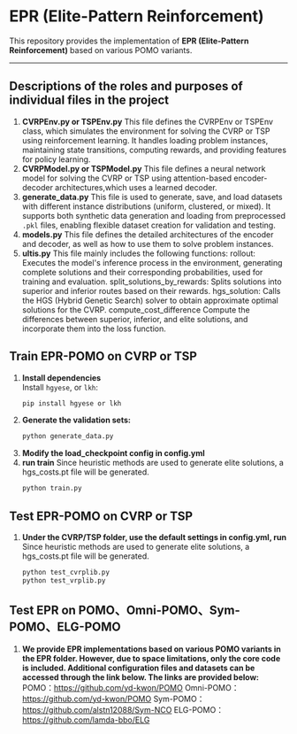 # EPR (Elite-Pattern Reinforcement)

This repository provides the implementation of **EPR (Elite-Pattern Reinforcement)** based on various POMO variants.

---
## Descriptions of the roles and purposes of individual files in the project
1. **CVRPEnv.py or TSPEnv.py**
   This file defines the CVRPEnv or TSPEnv class, which simulates the environment for solving the CVRP or TSP using reinforcement learning. It handles loading problem instances, maintaining state transitions, computing rewards, and providing features for policy learning.
2. **CVRPModel.py or TSPModel.py**
   This file defines a neural network model for solving the CVRP or TSP using attention-based encoder-decoder architectures,which uses a learned decoder.
3. **generate_data.py**
   This file is used to generate, save, and load datasets with different instance distributions (uniform, clustered, or mixed). It supports both synthetic data generation and loading from preprocessed `.pkl` files, enabling flexible dataset creation for validation and testing. 
4. **models.py**
   This file defines the detailed architectures of the encoder and decoder, as well as how to use them to solve problem instances.
5. **ultis.py**
   This file mainly includes the following functions:
   rollout: Executes the model's inference process in the environment, generating complete solutions and their corresponding probabilities, used for training and evaluation. split_solutions_by_rewards: Splits solutions into superior and inferior routes based on their rewards. hgs_solution: Calls the HGS (Hybrid Genetic Search) solver to obtain approximate optimal solutions for the CVRP. compute_cost_difference Compute the differences between superior, inferior, and elite solutions, and incorporate them into the loss function.

## Train EPR-POMO on CVRP or TSP

1. **Install dependencies**  
   Install `hgyese`, or `lkh`:
   ```bash
   pip install hgyese or lkh
2. **Generate the validation sets:**
   ```bash
   python generate_data.py
3. **Modify the load_checkpoint config in config.yml**
4. **run train**
   Since heuristic methods are used to generate elite solutions, a hgs_costs.pt file will be generated.
   ```bash
   python train.py

## Test EPR-POMO on CVRP or TSP

1. **Under the CVRP/TSP folder, use the default settings in config.yml, run**
   Since heuristic methods are used to generate elite solutions, a hgs_costs.pt file will be generated.
   ```bash
   python test_cvrplib.py
   python test_vrplib.py
   
## Test EPR on POMO、Omni-POMO、Sym-POMO、ELG-POMO
1. **We provide EPR implementations based on various POMO variants in the EPR folder. However, due to space limitations, only the core code is included. Additional configuration files and datasets can be accessed through the link below. The links are provided below:**
POMO：https://github.com/yd-kwon/POMO
Omni-POMO：https://github.com/yd-kwon/POMO
Sym-POMO：https://github.com/alstn12088/Sym-NCO
ELG-POMO：https://github.com/lamda-bbo/ELG
